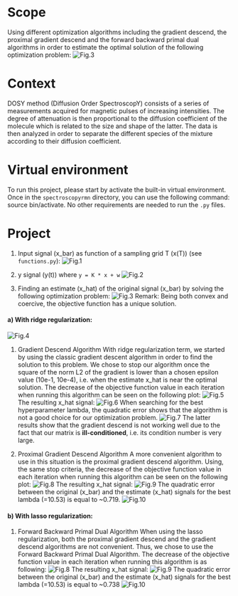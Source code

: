 # Scope
Using different optimization algorithms including the gradient descend, the proximal gradient descend and the forward backward primal dual algorithms in order to estimate the optimal solution of the following optimization problem:
![Fig.3](./include/optim_pb.png "optimization problem")

# Context
DOSY method (Diffusion Order SpectroscopY) consists of a series of measurements acquired for magnetic pulses of increasing intensities. The degree of attenuation is then proportional to the diffusion coefficient of the molecule which is related to the size and shape of the latter. The data is then analyzed in order to separate the different species of the mixture according to their diffusion coefficient.

# Virtual environment
To run this project, please start by activate the built-in virtual environment. Once in the `spectroscopyrmn` directory, you can use the following command: source bin/activate. No other requirements are needed to run the `.py` files.


# Project
1. Input signal (x_bar) as function of a sampling grid T (x(T)) (see `functions.py`):
![Fig.1](./figures/original_signal.png "Original Signal")

2. y signal (y(t)) where ```y = K * x + w```
![Fig.2](./figures/y(t).png "y signal")

3. Finding an estimate (x_hat) of the original signal (x_bar) by solving the following optimization problem:
![Fig.3](./include/optim_pb.png "optimization problem")
Remark: Being both convex and coercive, the objective function has a unique solution.

#### a) With ridge regularization:
   ![Fig.4](./include/regu_term.png "regularization term: ridge")
   1. Gradient Descend Algorithm
   With ridge regularization term, we started by using the classic gradient descent algorithm in order to find the solution to this problem. We chose to stop our algorithm once the square of the norm L2 of the gradient is lower than a chosen epsilon value (10e-1, 10e-4), i.e. when the estimate x_hat is near the optimal solution. The decrease of the objective function value in each iteration when running this algorithm can be seen on the following plot: 
   ![Fig.5](./figures/objective_history_grdt_dscd_ridge.png "Objective fct history with gradient descend algorithm")
   The resulting x_hat signal: 
   ![Fig.6](./figures/x_hat_grdt_dscd_ridge.png "Estimated x_hat signal using gradient descend algorithm (with ridge regularization)")
   When searching for the best hyperparameter lambda, the quadratic error shows that the algorithm is not a good choice for our optimization problem.
   ![Fig.7](./figures/quadratic_error_grdt_dscd_ridge.png "Quadratic error x_bar vs x_hat using gradient descend algorithm")
   The latter results show that the gradient descend is not working well due to the fact that our matrix is **ill-conditioned**, i.e. its condition number is very large.

   2. Proximal Gradient Descend Algorithm
   A more convenient algorithm to use in this situation is the proximal gradient descend algorithm.  Using, the same stop criteria, the decrease of the objective function value in each iteration when running this algorithm can be seen on the following plot: 
   ![Fig.8](./figures/objective_history_prox_ridge.png "Objective fct history with proximal gradient descend algorithm")
   The resulting x_hat signal: 
   ![Fig.9](./figures/x_hat_grdt_dscd_ridge.png "Estimated x_hat signal using proximal gradient descend algorithm (with ridge regularization)")
   The quadratic error between the original (x_bar) and the estimate (x_hat) signals for the best lambda (=10.53) is equal to ~0.719.
   ![Fig.10](./figures/quadratic_error_prox_ridge.png "Quadratic error x_bar vs x_hat using proximal gradient descend algorithm")

#### b) With lasso regularization:
   1. Forward Backward Primal Dual Algorithm
   When using the lasso regularization, both the proximal gradient descend and the gradient descend algorithms are not convenient. Thus, we chose to use the Forward Backward Primal Dual Algorithm.
   The decrease of the objective function value in each iteration when running this algorithm is as following:
   ![Fig.8](./figures/objective_history_lasso.png "Objective fct history with the forward backward primal dual algorithm")
   The resulting x_hat signal: 
   ![Fig.9](./figures/x_hat_lasso.png "Estimated x_hat signal using forward backward primal dual algorithm (with lasso regularization)")
   The quadratic error between the original (x_bar) and the estimate (x_hat) signals for the best lambda (=10.53) is equal to ~0.738
   ![Fig.10](./figures/quadratic_error_lasso.png "Quadratic error x_bar vs x_hat using forward backward primal dual algorithm")


